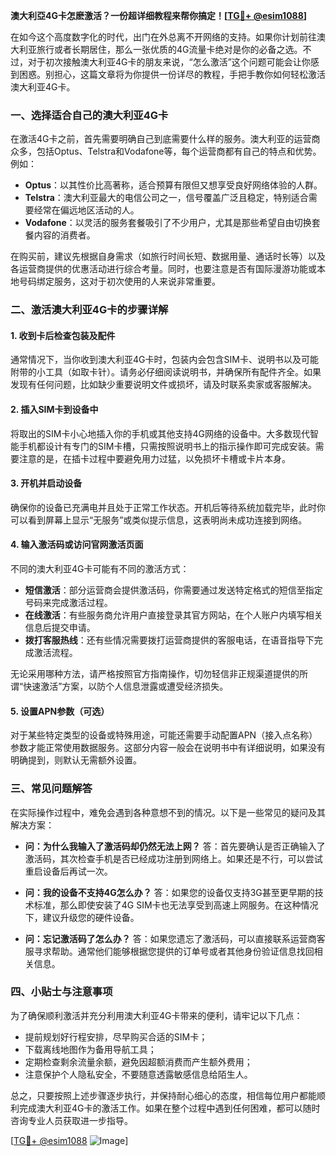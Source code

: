 **澳大利亞4G卡怎麽激活？一份超详细教程来帮你搞定！[[TG💪+ @esim1088](https://t.me/s/esim1088)]**

在如今这个高度数字化的时代，出门在外总离不开网络的支持。如果你计划前往澳大利亚旅行或者长期居住，那么一张优质的4G流量卡绝对是你的必备之选。不过，对于初次接触澳大利亚4G卡的朋友来说，“怎么激活”这个问题可能会让你感到困惑。别担心，这篇文章将为你提供一份详尽的教程，手把手教你如何轻松激活澳大利亚4G卡。

### 一、选择适合自己的澳大利亚4G卡

在激活4G卡之前，首先需要明确自己到底需要什么样的服务。澳大利亚的运营商众多，包括Optus、Telstra和Vodafone等，每个运营商都有自己的特点和优势。例如：

- **Optus**：以其性价比高著称，适合预算有限但又想享受良好网络体验的人群。
- **Telstra**：澳大利亚最大的电信公司之一，信号覆盖广泛且稳定，特别适合需要经常在偏远地区活动的人。
- **Vodafone**：以灵活的服务套餐吸引了不少用户，尤其是那些希望自由切换套餐内容的消费者。

在购买前，建议先根据自身需求（如旅行时间长短、数据用量、通话时长等）以及各运营商提供的优惠活动进行综合考量。同时，也要注意是否有国际漫游功能或本地号码绑定服务，这对于初次使用的人来说非常重要。

### 二、激活澳大利亚4G卡的步骤详解

#### 1. 收到卡后检查包装及配件
通常情况下，当你收到澳大利亚4G卡时，包装内会包含SIM卡、说明书以及可能附带的小工具（如取卡针）。请务必仔细阅读说明书，并确保所有配件齐全。如果发现有任何问题，比如缺少重要说明文件或损坏，请及时联系卖家或客服解决。

#### 2. 插入SIM卡到设备中
将取出的SIM卡小心地插入你的手机或其他支持4G网络的设备中。大多数现代智能手机都设计有专门的SIM卡槽，只需按照说明书上的指示操作即可完成安装。需要注意的是，在插卡过程中要避免用力过猛，以免损坏卡槽或卡片本身。

#### 3. 开机并启动设备
确保你的设备已充满电并且处于正常工作状态。开机后等待系统加载完毕，此时你可以看到屏幕上显示“无服务”或类似提示信息，这表明尚未成功连接到网络。

#### 4. 输入激活码或访问官网激活页面
不同的澳大利亚4G卡可能有不同的激活方式：
   - **短信激活**：部分运营商会提供激活码，你需要通过发送特定格式的短信至指定号码来完成激活过程。
   - **在线激活**：有些服务商允许用户直接登录其官方网站，在个人账户内填写相关信息后提交申请。
   - **拨打客服热线**：还有些情况需要拨打运营商提供的客服电话，在语音指导下完成激活流程。

无论采用哪种方法，请严格按照官方指南操作，切勿轻信非正规渠道提供的所谓“快速激活”方案，以防个人信息泄露或遭受经济损失。

#### 5. 设置APN参数（可选）
对于某些特定类型的设备或特殊用途，可能还需要手动配置APN（接入点名称）参数才能正常使用数据服务。这部分内容一般会在说明书中有详细说明，如果没有明确提到，则默认无需额外设置。

### 三、常见问题解答

在实际操作过程中，难免会遇到各种意想不到的情况。以下是一些常见的疑问及其解决方案：

- **问：为什么我输入了激活码却仍然无法上网？**
  答：首先要确认是否正确输入了激活码，其次检查手机是否已经成功注册到网络上。如果还是不行，可以尝试重启设备后再试一次。

- **问：我的设备不支持4G怎么办？**
  答：如果您的设备仅支持3G甚至更早期的技术标准，那么即使安装了4G SIM卡也无法享受到高速上网服务。在这种情况下，建议升级您的硬件设备。

- **问：忘记激活码了怎么办？**
  答：如果您遗忘了激活码，可以直接联系运营商客服寻求帮助。通常他们能够根据您提供的订单号或者其他身份验证信息找回相关信息。

### 四、小贴士与注意事项

为了确保顺利激活并充分利用澳大利亚4G卡带来的便利，请牢记以下几点：

- 提前规划好行程安排，尽早购买合适的SIM卡；
- 下载离线地图作为备用导航工具；
- 定期检查剩余流量余额，避免因超额消费而产生额外费用；
- 注意保护个人隐私安全，不要随意透露敏感信息给陌生人。

总之，只要按照上述步骤逐步执行，并保持耐心细心的态度，相信每位用户都能顺利完成澳大利亚4G卡的激活工作。如果在整个过程中遇到任何困难，都可以随时咨询专业人员获取进一步指导。

[[TG💪+ @esim1088](https://t.me/s/esim1088) ![Image](https://i.postimg.cc/4NQfJmqS/Snipaste-2025-05-13-00-14-12.png)]